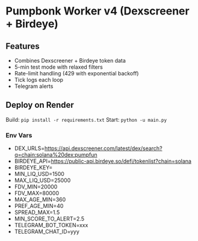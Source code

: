 # Pumpbonk Worker v4 (Dexscreener + Birdeye)

## Features
- Combines Dexscreener + Birdeye token data
- 5-min test mode with relaxed filters
- Rate-limit handling (429 with exponential backoff)
- Tick logs each loop
- Telegram alerts

## Deploy on Render
Build: `pip install -r requirements.txt`
Start: `python -u main.py`

### Env Vars
- DEX_URLS=https://api.dexscreener.com/latest/dex/search?q=chain:solana%20dex:pumpfun
- BIRDEYE_API=https://public-api.birdeye.so/defi/tokenlist?chain=solana
- BIRDEYE_KEY=<optional>
- MIN_LIQ_USD=1500
- MAX_LIQ_USD=25000
- FDV_MIN=20000
- FDV_MAX=80000
- MAX_AGE_MIN=360
- PREF_AGE_MIN=40
- SPREAD_MAX=1.5
- MIN_SCORE_TO_ALERT=2.5
- TELEGRAM_BOT_TOKEN=xxx
- TELEGRAM_CHAT_ID=yyy
